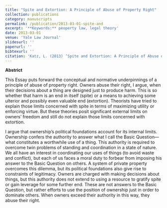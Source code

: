 ```yaml
---
title: "Spite and Extortion: A Principle of Abuse of Property Right"
collection: publications
category: manuscripts
permalink: /publication/2013-03-01-spite-and
excerpt: '**Keywords:** peoperty law, legal theory'
date: 2013-03-01
venue: 'Yale Law Journal'
slidesurl: ''
paperurl: ''
bibtexurl: ''
citation: 'Katz, L. (2013) ‘Spite and Extortion: A Principle of Abuse of Property Right,’ 122 Yale Law Journal 1444'
---
```

**Abstrict**

This Essay puts forward the conceptual and normative underpinnings of a principle of abuse of property right. Owners abuse their right, I argue, when their decisions about a thing are designed just to produce harm. This is so whether that harm is an end in itself (spite) or a means to achieving some ulterior and possibly even valuable end (extortion). Theorists have tried to explain those limits concerned with spite in terms of maximizing utility or enforcing virtue. But these theories posit significant external limits on owners’ freedom and still do not explain those limits concerned with extortion.

I argue that ownership’s political foundations account for its internal limits. Ownership confers the authority to answer what I call the Basic Question—what constitutes a worthwhile use of a thing. This authority is required to overcome twin problems of standing and coordination in a state of nature. We all have an interest in coordinating our uses of things (to avoid waste and conflict), but each of us faces a moral duty to forbear from imposing his answer to the Basic Question on others. A system of private property overcomes this dilemma, but its political foundations also give rise to constraints of legitimacy. Owners are charged with making decisions about things, but this authority does not extend to using a resource to gratify spite or gain leverage for some further end. These are not answers to the Basic Question, but rather efforts to use the position of ownership just in order to dominate others. When owners exceed their authority in this way, they abuse their right.
